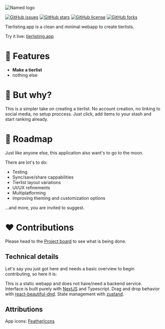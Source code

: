 ![Named logo](https://user-images.githubusercontent.com/46208058/115995379-52178680-a5b1-11eb-94c4-69bacc3bf53f.png)

[![GitHub issues](https://img.shields.io/github/issues/fabricio7p/tierlisting.app)](https://github.com/fabricio7p/tierlisting.app/issues) [![GitHub stars](https://img.shields.io/github/stars/fabricio7p/tierlisting.app)](https://github.com/fabricio7p/tierlisting.app/stargazers) [![GitHub license](https://img.shields.io/github/license/fabricio7p/tierlisting.app)](https://github.com/fabricio7p/tierlisting.app/blob/master/LICENSE) [![GitHub forks](https://img.shields.io/github/forks/fabricio7p/tierlisting.app)](https://github.com/fabricio7p/tierlisting.app/network)

Tierlisting.app is a clean and minimal webapp to create tierlists.

Try it live: [tierlisting.app](https://tierlisting.app)

# 🌟 Features

- **Make a tierlist**
- nothing else

# 👀 But why?

This is a simpler take on creating a tierlist.
No account creation, no linking to social media, no setup proccess. Just click, add items to your stash and start ranking already.

# 🚀 Roadmap

Just like anyone else, this application also want's to go to the moon.

There are lot's to do:

- Testing
- Sync/save/share cappabilities
- Tierlist layout variations
- UI/UX refinements
- Multiplatforming
- Improving theming and customization options

...and more, you are invited to suggest.

# ❤️ Contributions

Please head to the [Project board](https://github.com/fabricio7p/tierlisting.app/projects) to see what is being done.

## Technical details

Let's say you just got here and needs a basic overview to begin contributing, so here it is:

This is a static webapp and does not have/need a backend service.
Interface is built purely with [NextJS](https://nextjs.org/) and Typescript. Drag and drop behavior with [react-beautiful-dnd](https://github.com/atlassian/react-beautiful-dnd). State management with [zustand](https://github.com/pmndrs/zustand).

## Attributions

App icons: [FeatherIcons](https://feathericons.com/)
